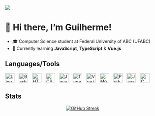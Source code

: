<div align="left">
    <a href = "mailto:gui.rebello1@gmail.com"><img src="https://img.shields.io/badge/-Gmail-%23333?style=for-the-badge&logo=gmail" target="_blank"></a>
</div>

# 👋 Hi there, I’m Guilherme!

- 🎓 Computer Science student at Federal University of ABC (UFABC)
- 🌱 Currently learning **JavaScript**, **TypeScript** & **Vue.js**
        
## Languages/Tools

<p align="left">
  <img
    alt="Linux"
    title="Linux"
    width="30px"
    src="https://cdn.jsdelivr.net/gh/devicons/devicon@latest/icons/linux/linux-original.svg"
    style="margin-right: 10px;"
  />
  <img
    alt="Bash"
    title="Bash"
    width="30px"
    src="https://cdn.jsdelivr.net/gh/devicons/devicon@latest/icons/bash/bash-original.svg"
    style="margin-right: 10px;"
  />
  <img
    alt="HTML5"
    title="HTML5"
    width="30px"
    src="https://cdn.jsdelivr.net/gh/devicons/devicon@latest/icons/html5/html5-original.svg"
    style="margin-right: 10px;"
  />
  <img
    alt="CSS3"
    title="CSS3"
    width="30px"
    src="https://cdn.jsdelivr.net/gh/devicons/devicon@latest/icons/css3/css3-original.svg"
    style="margin-right: 10px;"
  />
  <img
    alt="JavaScript"
    title="JavaScript"
    width="30px"
    src="https://cdn.jsdelivr.net/gh/devicons/devicon@latest/icons/javascript/javascript-original.svg"
    style="margin-right: 10px;"
  />
  <img
    alt="TypeScript"
    title="TypeScript"
    width="30px"
    src="https://cdn.jsdelivr.net/gh/devicons/devicon@latest/icons/typescript/typescript-original.svg"
    style="margin-right: 10px;"
  />
  <img
    alt="Vue.js"
    title="Vue.js"
    width="30px"
    src="https://cdn.jsdelivr.net/gh/devicons/devicon@latest/icons/vuejs/vuejs-original.svg"
    style="margin-right: 10px;"
  />
  <img
    alt="MongoDB"
    title="MongoDB"
    width="30px"
    src="https://cdn.jsdelivr.net/gh/devicons/devicon@latest/icons/mongodb/mongodb-original.svg"
    style="margin-right: 10px;"
  />
  <img
    alt="Python"
    title="Python"
    width="30px"
    src="https://cdn.jsdelivr.net/gh/devicons/devicon@latest/icons/python/python-original.svg"
    style="margin-right: 10px;"
  />
  <img
    alt="Java"
    title="Java"
    width="30px"
    src="https://cdn.jsdelivr.net/gh/devicons/devicon@latest/icons/java/java-original.svg"
    style="margin-right: 10px;"
  />
  <img
    alt="C"
    title="C"
    width="30px"
    src="https://cdn.jsdelivr.net/gh/devicons/devicon@latest/icons/c/c-original.svg"
  />
</p>


## Stats   

<div align="center">
    <a href="https://git.io/streak-stats"><img src="https://streak-stats.demolab.com?user=Guirebello&theme=tokyonight-duo&hide_border=true" alt="GitHub Streak" /></a>
</div>

